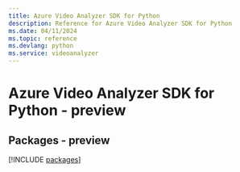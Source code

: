 ```yaml
---
title: Azure Video Analyzer SDK for Python
description: Reference for Azure Video Analyzer SDK for Python
ms.date: 04/11/2024
ms.topic: reference
ms.devlang: python
ms.service: videoanalyzer
---
```

# Azure Video Analyzer SDK for Python - preview
## Packages - preview
[!INCLUDE [packages](video-analyzer-index.md)]